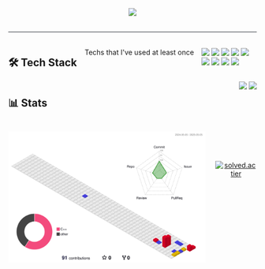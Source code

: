 <div align= "center">
    <img src="https://capsule-render.vercel.app/api?type=waving&color=0:ed4a99,100:dbb8ff&height=120&text=🍒뚱땅%20뚱땅%20굴러가기🍒&animation=&fontColor=f5d1ed&fontSize=40" />
</div>
    
    
<div style="text-align: left;"> 
  <h2 style="border-bottom: 1px solid #21262d; color: #c9d1d9;"></h2>  
  <div style="font-weight: 700; font-size: 15px; text-align: left; color: #c9d1d9;"></div> 
</div>

<div style="display: flex; justify-content: space-between; align-items: flex-start; flex-wrap: wrap;">

## 🛠 Tech Stack  
Techs that I've used at least once  


<p>
  <img src="https://img.shields.io/badge/C-A8B9CC?style=for-the-badge&logo=C&logoColor=white">
  <img src="https://img.shields.io/badge/C++-00599C?style=for-the-badge&logo=C%2B%2B&logoColor=white">
  <img src="https://img.shields.io/badge/CSS3-1572B6?style=for-the-badge&logo=CSS3&logoColor=white">
  <img src="https://img.shields.io/badge/Github-181717?style=for-the-badge&logo=Github&logoColor=white">
  <img src="https://img.shields.io/badge/HTML5-E34F26?style=for-the-badge&logo=HTML5&logoColor=white">
  <br/>
  <img src="https://img.shields.io/badge/Java-007396?style=for-the-badge&logo=Java&logoColor=white">
  <img src="https://img.shields.io/badge/Javascript-F7DF1E?style=for-the-badge&logo=Javascript&logoColor=white">
  <img src="https://img.shields.io/badge/Python-3776AB?style=for-the-badge&logo=Python&logoColor=white">
  <img src="https://img.shields.io/badge/PyTorch-EE4C2C?style=for-the-badge&logo=PyTorch&logoColor=white">
</p>

---

## 📊 Stats


<div align="center">
  <img src="https://github-readme-stats.vercel.app/api/top-langs/?username=RealSeyeon&layout=compact&theme=tokyonight&hide_border=true" height="150px"/>
  <img src="https://github-readme-stats.vercel.app/api?username=RealSeyeon&show_icons=true&theme=tokyonight&hide_border=true" height="150px"/>

</div>


<div align="center" style="display: flex; justify-content: center; align-items: flex-start; gap: 20px; margin-top: 20px;">
  <img src="./profile-3d-contrib/profile-gitblock.svg" width="400px">
  <a href="https://solved.ac/abc07069/" style="transform: translateY(60px);">
    <img src="http://mazassumnida.wtf/api/v2/generate_badge?boj=abc07069" alt="solved.ac tier" style="height: 200px;">
  </a>
</div>

</div>
